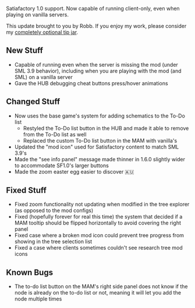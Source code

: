 Satiafactory 1.0 support. Now capable of running client-only, even when playing on vanilla servers.




This update brought to you by Robb.
If you enjoy my work, please consider my [completely optional tip jar](https://ko-fi.com/robb4).

## New Stuff

- Capable of running even when the server is missing the mod (under SML 3.9 behavior), including when you are playing with the mod (and SML) on a vanilla server
- Gave the HUB debugging cheat buttons press/hover animations

## Changed Stuff

- Now uses the base game's system for adding schematics to the To-Do list
  - Restyled the To-Do list button in the HUB and made it able to remove from the To-Do list as well
  - Replaced the custom To-Do list button in the MAM with vanilla's
- Updated the "mod icon" used for Satisfactory content to match SML 3.9's
- Made the "see info panel" message made thinner in 1.6.0 slightly wider to accommodate SF1.0's larger buttons
- Made the zoom easter egg easier to discover 🇦🇺

## Fixed Stuff

- Fixed zoom functionality not updating when modified in the tree explorer (as opposed to the mod configs)
- Fixed (hopefully forever for real this time) the system that decided if a MAM tooltip should be flipped horizontally to avoid covering the right panel
- Fixed case where a broken mod icon could prevent tree progress from showing in the tree selection list
- Fixed a case where clients sometimes couldn't see research tree mod icons

## Known Bugs

- The to-do list button on the MAM's right side panel does not know if the node is already on the to-do list or not, meaning it will let you add the node multiple times
